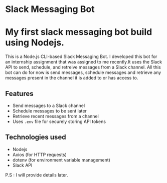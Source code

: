 ﻿# Slack Messaging Bot
# My first slack messaging bot build using Nodejs.
This is a Node.js CLI-based Slack Messaging Bot. I developed this bot for an internship assignment that was assigned to me recently.It uses the Slack API to send, schedule, and retreive messages from a Slack channel.
All this bot can do for now is send messages, schedule messages and retrieve any messages present in the channel it is added to or has access to.
## Features

- Send messages to a Slack channel
- Schedule messages to be sent later
- Retrieve recent messages from a channel
- Uses `.env` file for securely storing API tokens

## Technologies used

- Nodejs
- Axios (for HTTP requests)
- dotenv (for environment variable management)
- Slack API

P.S : I will provide details later.
